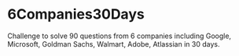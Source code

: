 # 6Companies30Days
Challenge to solve 90 questions from 6 companies including Google, Microsoft, Goldman Sachs, Walmart, Adobe, Atlassian in 30 days.
